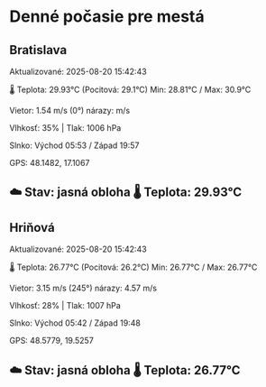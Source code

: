 ﻿# Denné počasie pre mestá

## Bratislava
Aktualizované: 2025-08-20 15:42:43

🌡️ Teplota: 29.93°C 
(Pocitová: 29.1°C)
Min: 28.81°C / Max: 30.9°C

Vietor: 1.54 m/s    (0°) 
nárazy:  m/s

Vlhkosť: 35% | Tlak: 1006 hPa

Slnko: Východ 05:53 / Západ 19:57

GPS: 48.1482, 17.1067

☁️ Stav: jasná obloha        🌡️ Teplota: 29.93°C
---

## Hriňová
Aktualizované: 2025-08-20 15:42:43

🌡️ Teplota: 26.77°C 
(Pocitová: 26.2°C)
Min: 26.77°C / Max: 26.77°C

Vietor: 3.15 m/s (245°)
nárazy: 4.57 m/s

Vlhkosť: 28% | Tlak: 1007 hPa

Slnko: Východ 05:42 / Západ 19:48

GPS: 48.5779, 19.5257

☁️ Stav: jasná obloha        🌡️ Teplota: 26.77°C
---
